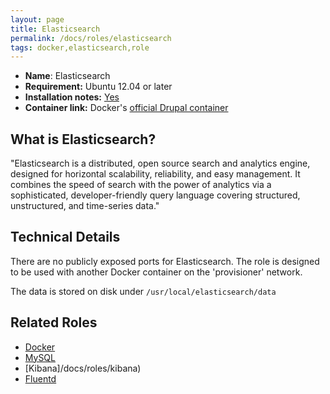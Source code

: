 ```yaml
---
layout: page
title: Elasticsearch
permalink: /docs/roles/elasticsearch
tags: docker,elasticsearch,role
---
```


* **Name**: Elasticsearch
* **Requirement:** Ubuntu 12.04 or later
* **Installation notes:** [Yes](https://github.com/OnApp/provisioner/blob/master/provision_profiles/elasticsearch_install_notes.tpl)
* **Container link:** Docker's [official Drupal container](https://hub.docker.com/_/elasticsearch/)


## What is Elasticsearch?
"Elasticsearch is a distributed, open source search and analytics engine, designed for horizontal scalability, reliability, and easy management. It combines the speed of search with the power of analytics via a sophisticated, developer-friendly query language covering structured, unstructured, and time-series data."

## Technical Details

There are no publicly exposed ports for Elasticsearch. The role is designed to be used with another Docker container on the 'provisioner' network.

The data is stored on disk under `/usr/local/elasticsearch/data`

## Related Roles

* [Docker](/docs/roles/docker)
* [MySQL](/docs/roles/mysql)
* [Kibana]/docs/roles/kibana)
* [Fluentd](/docs/roles/fluentd)
